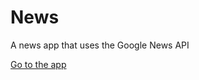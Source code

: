 # News
A news app that uses the Google News API

[Go to the app](https://oneminch.github.io/newsfeed)

